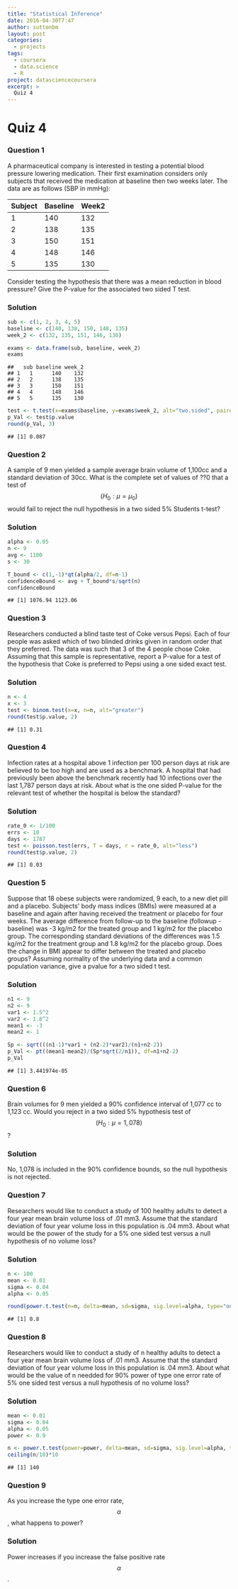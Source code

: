 ```yaml
---
title: "Statistical Inference"
date: 2016-04-30T7:47
author: suttonbm
layout: post
categories:
  - projects
tags:
  - coursera
  - data.science
  - R
project: datasciencecoursera
excerpt: >
  Quiz 4
---
```




# Quiz 4

### Question 1
A pharmaceutical company is interested in testing a potential blood pressure lowering medication. Their first examination considers only subjects that received the medication at baseline then two weeks later. The data are as follows (SBP in mmHg):

Subject | Baseline  | Week2
------- | --------  | -----
1       | 140       | 132
2       | 138       | 135
3       | 150       | 151
4       | 148       | 146
5       | 135       | 130

Consider testing the hypothesis that there was a mean reduction in blood pressure? Give the P-value for the associated two sided T test.

### Solution

```r
sub <- c(1, 2, 3, 4, 5)
baseline <- c(140, 138, 150, 148, 135)
week_2 <- c(132, 135, 151, 146, 130)

exams <- data.frame(sub, baseline, week_2)
exams
```

```
##   sub baseline week_2
## 1   1      140    132
## 2   2      138    135
## 3   3      150    151
## 4   4      148    146
## 5   5      135    130
```

```r
test <- t.test(x=exams$baseline, y=exams$week_2, alt="two.sided", paired=TRUE)
p_Val <- test$p.value
round(p_Val, 3)
```

```
## [1] 0.087
```

### Question 2
A sample of 9 men yielded a sample average brain volume of 1,100cc and a standard deviation of 30cc. What is the complete set of values of ??0 that a test of $$(H_0:\mu=\mu_0)$$ would fail to reject the null hypothesis in a two sided 5% Students t-test?

### Solution

```r
alpha <- 0.05
n <- 9
avg <- 1100
s <- 30

T_bound <- c(1,-1)*qt(alpha/2, df=n-1)
confidenceBound <- avg + T_bound*s/sqrt(n)
confidenceBound
```

```
## [1] 1076.94 1123.06
```

### Question 3
Researchers conducted a blind taste test of Coke versus Pepsi. Each of four people was asked which of two blinded drinks given in random order that they preferred. The data was such that 3 of the 4 people chose Coke. Assuming that this sample is representative, report a P-value for a test of the hypothesis that Coke is preferred to Pepsi using a one sided exact test.

### Solution

```r
n <- 4
x <- 3
test <- binom.test(x=x, n=n, alt="greater")
round(test$p.value, 2)
```

```
## [1] 0.31
```

### Question 4
Infection rates at a hospital above 1 infection per 100 person days at risk are believed to be too high and are used as a benchmark. A hospital that had previously been above the benchmark recently had 10 infections over the last 1,787 person days at risk. About what is the one sided P-value for the relevant test of whether the hospital is below the standard?

### Solution

```r
rate_0 <- 1/100
errs <- 10
days <- 1787
test <- poisson.test(errs, T = days, r = rate_0, alt="less")
round(test$p.value, 2)
```

```
## [1] 0.03
```

### Question 5
Suppose that 18 obese subjects were randomized, 9 each, to a new diet pill and a placebo. Subjects' body mass indices (BMIs) were measured at a baseline and again after having received the treatment or placebo for four weeks. The average difference from follow-up to the baseline (followup - baseline) was -3 kg/m2 for the treated group and 1 kg/m2 for the placebo group. The corresponding standard deviations of the differences was 1.5 kg/m2 for the treatment group and 1.8 kg/m2 for the placebo group. Does the change in BMI appear to differ between the treated and placebo groups? Assuming normality of the underlying data and a common population variance, give a pvalue for a two sided t test.

### Solution

```r
n1 <- 9
n2 <- 9
var1 <- 1.5^2
var2 <- 1.8^2
mean1 <- -3
mean2 <- 1

Sp <- sqrt(((n1-1)*var1 + (n2-2)*var2)/(n1+n2-2))
p_Val <- pt((mean1-mean2)/(Sp*sqrt(2/n1)), df=n1+n2-2)
p_Val
```

```
## [1] 3.441974e-05
```

### Question 6
Brain volumes for 9 men yielded a 90% confidence interval of 1,077 cc to 1,123 cc. Would you reject in a two sided 5% hypothesis test of $$(H_0:\mu=1,078)$$?

### Solution
No, 1,078 is included in the 90% confidence bounds, so the null hypothesis is not rejected.

### Question 7
Researchers would like to conduct a study of 100 healthy adults to detect a four year mean brain volume loss of .01 mm3. Assume that the standard deviation of four year volume loss in this population is .04 mm3. About what would be the power of the study for a 5% one sided test versus a null hypothesis of no volume loss?

### Solution

```r
n <- 100
mean <- 0.01
sigma <- 0.04
alpha <- 0.05

round(power.t.test(n=n, delta=mean, sd=sigma, sig.level=alpha, type="one.sample", alt="one.sided")$power, 2)
```

```
## [1] 0.8
```

### Question 8
Researchers would like to conduct a study of n healthy adults to detect a four year mean brain volume loss of .01 mm3. Assume that the standard deviation of four year volume loss in this population is .04 mm3. About what would be the value of n needded for 90% power of type one error rate of 5% one sided test versus a null hypothesis of no volume loss?

### Solution

```r
mean <- 0.01
sigma <- 0.04
alpha <- 0.05
power <- 0.9

n <- power.t.test(power=power, delta=mean, sd=sigma, sig.level=alpha, type="one.sample", alt="one.sided")$n
ceiling(n/10)*10
```

```
## [1] 140
```

### Question 9
As you increase the type one error rate, $$\alpha$$, what happens to power?

### Solution
Power increases if you increase the false positive rate $$\alpha$$.
